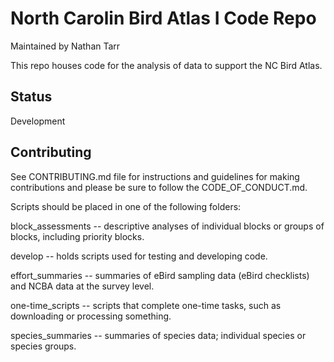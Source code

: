 # North Carolin Bird Atlas I Code Repo

Maintained by Nathan Tarr

This repo houses code for the analysis of data to support the NC Bird Atlas.

## Status
Development

## Contributing
See CONTRIBUTING.md file for instructions and guidelines for making contributions and please be sure to follow the CODE_OF_CONDUCT.md.

Scripts should be placed in one of the following folders:

block_assessments -- descriptive analyses of individual blocks or groups of blocks, including priority blocks.

develop -- holds scripts used for testing and developing code.

effort_summaries -- summaries of eBird sampling data (eBird checklists) and NCBA data at the survey level.

one-time_scripts -- scripts that complete one-time tasks, such as downloading or processing something.

species_summaries -- summaries of species data; individual species or species groups.
